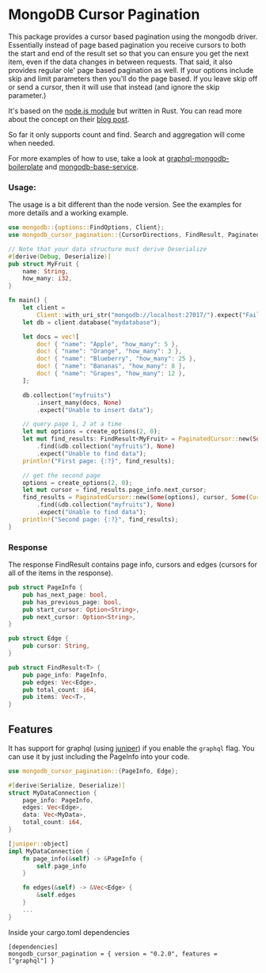 # MongoDB Cursor Pagination

This package provides a cursor based pagination using the mongodb driver. Essentially instead of
page based pagination you receive cursors to both the start and end of the result set so that you can
ensure you get the next item, even if the data changes in between requests. That said, it also provides 
regular ole' page based pagination as well. If your options include skip and limit parameters then 
you'll do the page based. If you leave skip off or send a cursor, then it will use that instead (and ignore
the skip parameter.)

It's based on the [node.js module](https://github.com/mixmaxhq/mongo-cursor-pagination) but written in Rust.
You can read more about the concept on their [blog post](https://engineering.mixmax.com/blog/api-paging-built-the-right-way/). 

So far it only supports count and find. Search and aggregation will come when needed. 

For more examples of how to use, take a look at [graphql-mongodb-boilerplate](https://github.com/briandeboer/graphql-mongodb-boilerplate) and [mongodb-base-service](https://github.com/briandeboer/mongodb-base-service).

### Usage:
The usage is a bit different than the node version. See the examples for more details and a working example.
```rust
use mongodb::{options::FindOptions, Client};
use mongodb_cursor_pagination::{CursorDirections, FindResult, PaginatedCursor};

// Note that your data structure must derive Deserialize
#[derive(Debug, Deserialize)]
pub struct MyFruit {
    name: String,
    how_many: i32,
}

fn main() {
    let client =
        Client::with_uri_str("mongodb://localhost:27017/").expect("Failed to initialize client.");
    let db = client.database("mydatabase");

    let docs = vec![
        doc! { "name": "Apple", "how_many": 5 },
        doc! { "name": "Orange", "how_many": 3 },
        doc! { "name": "Blueberry", "how_many": 25 },
        doc! { "name": "Bananas", "how_many": 8 },
        doc! { "name": "Grapes", "how_many": 12 },
    ];

    db.collection("myfruits")
        .insert_many(docs, None)
        .expect("Unable to insert data");

    // query page 1, 2 at a time
    let mut options = create_options(2, 0);
    let mut find_results: FindResult<MyFruit> = PaginatedCursor::new(Some(options), None, None)
        .find(&db.collection("myfruits"), None)
        .expect("Unable to find data");
    println!("First page: {:?}", find_results);

    // get the second page
    options = create_options(2, 0);
    let mut cursor = find_results.page_info.next_cursor;
    find_results = PaginatedCursor::new(Some(options), cursor, Some(CursorDirections::Next))
        .find(&db.collection("myfruits"), None)
        .expect("Unable to find data");
    println!("Second page: {:?}", find_results);
}
```

### Response
The response FindResult<T> contains page info, cursors and edges (cursors for all of the items in the response).
```rust
pub struct PageInfo {
    pub has_next_page: bool,
    pub has_previous_page: bool,
    pub start_cursor: Option<String>,
    pub next_cursor: Option<String>,
}

pub struct Edge {
    pub cursor: String,
}

pub struct FindResult<T> {
    pub page_info: PageInfo,
    pub edges: Vec<Edge>,
    pub total_count: i64,
    pub items: Vec<T>,
}
```

## Features
It has support for graphql (using [juniper](https://github.com/graphql-rust/juniper)) if you enable the `graphql` flag. You can use it by just including the PageInfo into your code.

```rust
use mongodb_cursor_pagination::{PageInfo, Edge};

#[derive(Serialize, Deserialize)]
struct MyDataConnection {
    page_info: PageInfo,
    edges: Vec<Edge>,
    data: Vec<MyData>,
    total_count: i64,
}

[juniper::object]
impl MyDataConnection {
    fn page_info(&self) -> &PageInfo {
        self.page_info
    }

    fn edges(&self) -> &Vec<Edge> {
        &self.edges
    }
    ...
}
```

Inside your cargo.toml dependencies

```
[dependencies]
mongodb_cursor_pagination = { version = "0.2.0", features = ["graphql"] }
```
